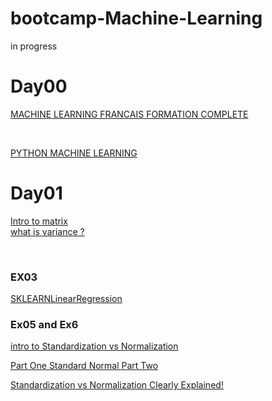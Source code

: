 # bootcamp-Machine-Learning
in progress<br>
# Day00

[MACHINE LEARNING FRANCAIS FORMATION COMPLETE](https://www.youtube.com/playlist?list=PLO_fdPEVlfKqUF5BPKjGSh7aV9aBshrpY)

<br>

[PYTHON MACHINE LEARNING](https://www.youtube.com/watch?v=82KLS2C_gNQ&list=PLO_fdPEVlfKqMDNmCFzQISI2H_nJcEDJq)
<br>

# Day01
[Intro to matrix](https://www.youtube.com/watch?v=yRwQ7A6jVLk&list=PLmqUUxWAllkGD6tKpbDgi7S4e45NYt_57)
<br>
[what is variance ? ](https://www.youtube.com/watch?v=akXkj-7U-40)

<br>

### EX03
[SKLEARNLinearRegression ](https://www.youtube.com/watch?v=P6kSc3qVph0&t=605s)
<br>

### Ex05 and Ex6
[intro to Standardization vs Normalization](https://www.youtube.com/watch?v=mnKm3YP56PY&t=301s)
<br>

[Part One Standard Normal ](https://www.youtube.com/watch?v=mtbJbDwqWLE&t=294s)
[Part Two ](https://www.youtube.com/watch?v=2tuBREK_mgE)
<br>

[Standardization vs Normalization Clearly Explained!](https://www.youtube.com/watch?v=sxEqtjLC0aM)

